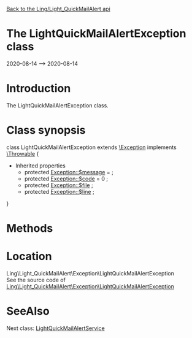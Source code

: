 [Back to the Ling/Light_QuickMailAlert api](https://github.com/lingtalfi/Light_QuickMailAlert/blob/master/doc/api/Ling/Light_QuickMailAlert.md)



The LightQuickMailAlertException class
================
2020-08-14 --> 2020-08-14






Introduction
============

The LightQuickMailAlertException class.



Class synopsis
==============


class <span class="pl-k">LightQuickMailAlertException</span> extends [\Exception](http://php.net/manual/en/class.exception.php) implements [\Throwable](http://php.net/manual/en/class.throwable.php) {

- Inherited properties
    - protected  [Exception::$message](#property-message) =  ;
    - protected  [Exception::$code](#property-code) = 0 ;
    - protected  [Exception::$file](#property-file) ;
    - protected  [Exception::$line](#property-line) ;

}






Methods
==============






Location
=============
Ling\Light_QuickMailAlert\Exception\LightQuickMailAlertException<br>
See the source code of [Ling\Light_QuickMailAlert\Exception\LightQuickMailAlertException](https://github.com/lingtalfi/Light_QuickMailAlert/blob/master/Exception/LightQuickMailAlertException.php)



SeeAlso
==============
Next class: [LightQuickMailAlertService](https://github.com/lingtalfi/Light_QuickMailAlert/blob/master/doc/api/Ling/Light_QuickMailAlert/Service/LightQuickMailAlertService.md)<br>
